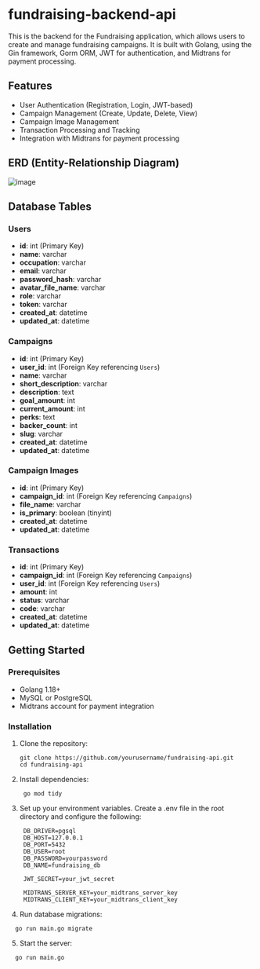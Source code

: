 # fundraising-backend-api

This is the backend for the Fundraising application, which allows users to create and manage fundraising campaigns. It is built with Golang, using the Gin framework, Gorm ORM, JWT for authentication, and Midtrans for payment processing.

## Features

- User Authentication (Registration, Login, JWT-based)
- Campaign Management (Create, Update, Delete, View)
- Campaign Image Management
- Transaction Processing and Tracking
- Integration with Midtrans for payment processing

## ERD (Entity-Relationship Diagram)

![image](https://github.com/user-attachments/assets/85599426-f99c-4bad-b5fc-175949139d33)

## Database Tables

### Users
- **id**: int (Primary Key)
- **name**: varchar
- **occupation**: varchar
- **email**: varchar
- **password_hash**: varchar
- **avatar_file_name**: varchar
- **role**: varchar
- **token**: varchar
- **created_at**: datetime
- **updated_at**: datetime

### Campaigns
- **id**: int (Primary Key)
- **user_id**: int (Foreign Key referencing `Users`)
- **name**: varchar
- **short_description**: varchar
- **description**: text
- **goal_amount**: int
- **current_amount**: int
- **perks**: text
- **backer_count**: int
- **slug**: varchar
- **created_at**: datetime
- **updated_at**: datetime

### Campaign Images
- **id**: int (Primary Key)
- **campaign_id**: int (Foreign Key referencing `Campaigns`)
- **file_name**: varchar
- **is_primary**: boolean (tinyint)
- **created_at**: datetime
- **updated_at**: datetime

### Transactions
- **id**: int (Primary Key)
- **campaign_id**: int (Foreign Key referencing `Campaigns`)
- **user_id**: int (Foreign Key referencing `Users`)
- **amount**: int
- **status**: varchar
- **code**: varchar
- **created_at**: datetime
- **updated_at**: datetime

## Getting Started

### Prerequisites
- Golang 1.18+
- MySQL or PostgreSQL
- Midtrans account for payment integration

### Installation

1. Clone the repository:
   ```
   git clone https://github.com/yourusername/fundraising-api.git
   cd fundraising-api
   ```

2. Install dependencies:
   ```
    go mod tidy
   ```

3. Set up your environment variables. Create a .env file in the root directory and configure the following:
   ```
    DB_DRIVER=pgsql
    DB_HOST=127.0.0.1
    DB_PORT=5432
    DB_USER=root
    DB_PASSWORD=yourpassword
    DB_NAME=fundraising_db
    
    JWT_SECRET=your_jwt_secret
    
    MIDTRANS_SERVER_KEY=your_midtrans_server_key
    MIDTRANS_CLIENT_KEY=your_midtrans_client_key
   ```
4. Run database migrations:
  ```
    go run main.go migrate
  ```
5. Start the server:
  ```
    go run main.go
  ```
